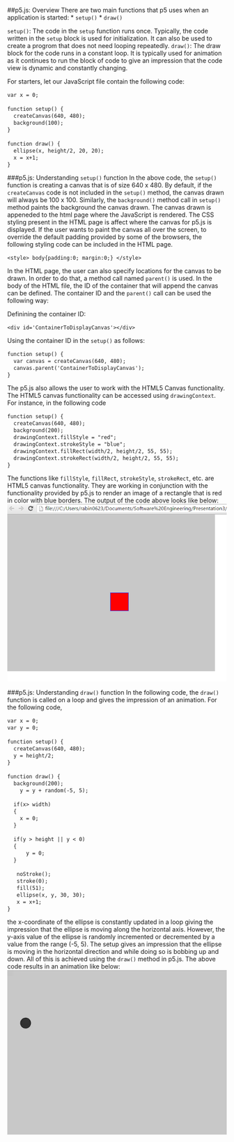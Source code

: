 ##p5.js: Overview
There are two main functions that p5 uses when an application is started:
	* `setup()`
	* `draw()`

`setup()`: The code in the `setup` function runs once. Typically, the code written in the `setup` block is used for initialization. It can also be used to create a progrom that does
not need looping repeatedly.
`draw()`: The draw block for the code runs in a constant loop. It is typically used for animation as it continues to run the block of code to give an impression that the code view is
dynamic and constantly changing.

For starters, let our JavaScript file contain the following code:
```
var x = 0;

function setup() {
  createCanvas(640, 480);
  background(100);
}

function draw() {
  ellipse(x, height/2, 20, 20);
  x = x+1;
}
```

###p5.js: Understanding `setup()` function
In the above code, the `setup()` function is creating a canvas that is of size 640 x 480. By default, if the `createCanvas` code is not included in the `setup()` method, the canvas drawn
will always be 100 x 100. Similarly, the `background()` method call in `setup()` method paints the background the canvas drawn. The canvas drawn is appeneded to the html page where the JavaScript
is rendered. The CSS styling present in the HTML page is affect where the canvas for p5.js is displayed. If the user wants to paint the canvas all over the screen, to override the default padding
provided by some of the browsers, the following styling code can be included in the HTML page.
```
<style> body{padding:0; margin:0;} </style>
```

In the HTML page, the user can also specify locations for the canvas to be drawn. In order to do that, a method call named `parent()` is used. In the body of the HTML file, the ID of the container
that will append the canvas can be defined. The container ID and the `parent()` call can be used the following way:

Definining the container ID:
```
<div id='ContainerToDisplayCanvas'></div>
``` 

Using the container ID in the `setup()` as follows:
```
function setup() {
  var canvas = createCanvas(640, 480);
  canvas.parent('ContainerToDisplayCanvas');
}
```

The p5.js also allows the user to work with the HTML5 Canvas functionality. The HTML5 canvas functionality can be accessed using `drawingContext`. For instance, in the following code

```
function setup() {
  createCanvas(640, 480);
  background(200);
  drawingContext.fillStyle = "red";
  drawingContext.strokeStyle = "blue";
  drawingContext.fillRect(width/2, height/2, 55, 55);
  drawingContext.strokeRect(width/2, height/2, 55, 55);
}
```

The functions like `fillStyle`, `fillRect`, `strokeStyle`, `strokeRect`, etc. are HTML5 canvas functionality. They are working in conjunction with the functionality provided by p5.js to render an image of a rectangle that is red in color with blue borders. The output of the code above looks like below:
![Picture](https://github.com/rabin2360/Presentation3/blob/master/Presentation3/DrawContextExampleSquare.png)

###p5.js: Understanding `draw()` function 
In the following code, the `draw()` function is called on a loop and gives the impression of an animation. For the following code,
```
var x = 0;
var y = 0;

function setup() {
  createCanvas(640, 480);
  y = height/2;
}

function draw() {
  background(200);
	y = y + random(-5, 5);
	
  if(x> width)
  {
	x = 0;
  }
  
  if(y > height || y < 0)
  {
	  y = 0;
  }
  
   noStroke();
   stroke(0);
   fill(51);
   ellipse(x, y, 30, 30);
   x = x+1;
}
```

the x-coordinate of the ellipse is constantly updated in a loop giving the impression that the ellipse is moving along the horizontal axis. However, the y-axis value of the ellipse is randomly incremented or decremented by a value from the range (-5, 5).
The setup gives an impression that the ellipse is moving in the horizontal direction and while doing so is bobbing up and down. All of this is achieved using the `draw()` method in p5.js. The above code results in an animation like below:
![Animated GIF](https://github.com/rabin2360/Presentation3/blob/master/Presentation3/Animation.gif)


